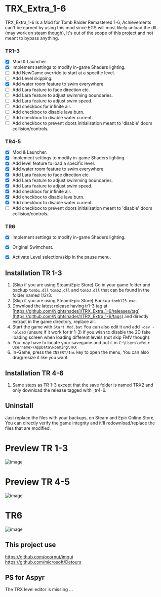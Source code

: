 # TRX_Extra_1-6
TRX_Extra_1-6 Is a Mod for Tomb Raider Remastered 1-6,
Achievements can't be earned by using this mod since EGS will most likely unload the dll (may work on steam though), It's out of the scope of this project and not meant to bypass anything.

### TR1-3
- [x] Mod & Launcher.
- [x] Implement settings to modify in-game Shaders lighting.
- [ ] Add NewGame override to start at a specific level.
- [ ] Add Level skipping.
- [x] Add water room feature to swim everywhere.
- [ ] Add Lara feature to face direction etc.
- [ ] Add Lara feature to adjust swimming boundaries.
- [ ] Add Lara feature to adjust swim speed.
- [ ] Add checkbox for infinite air.
- [ ] Add checkbox to disable lava burn.
- [ ] Add checkbox to disable water current.
- [ ] Add checkbox to prevent doors initialisation meant to 'disable' doors collision/controls.

### TR4-5
- [x] Mod & Launcher.
- [x] Implement settings to modify in-game Shaders lighting.
- [x] Add level feature to load a specific level.
- [x] Add water room feature to swim everywhere.
- [x] Add Lara feature to face direction etc.
- [x] Add Lara feature to adjust swimming boundaries.
- [x] Add Lara feature to adjust swim speed.
- [x] Add checkbox for infinite air.
- [x] Add checkbox to disable lava burn.
- [x] Add checkbox to disable water current.
- [ ] Add checkbox to prevent doors initialisation meant to 'disable' doors collision/controls.

### TR6
- [x] Implement settings to modify in-game Shaders lighting.
- [x] Original Swimcheat.
- [x] Activate Level selection/skip in the pause menu.



## Installation TR 1-3
1. (Skip if you are using Steam/Epic Store) Go in your game folder and backup `tomb1.dll` `tomb2.dll` and `tomb3.dll` that can be found in the folder named 1/2/3.
2. (Skip if you are using Steam/Epic Store) Backup `tomb123.exe`.
3. Download the latest release having tr1-3 tag at [https://github.com/Nightshades1/TRX_Extra_1-6/releases/tag](https://github.com/Nightshades1/TRX_Extra_1-6/tags) and directly extract in the game directory, replace all.
4. Start the game with `Start Mod.bat` You can also edit it and add `-dev -noload` (unsure if it work for tr 1-3) if you wish to disable the 2D fake loading screen when loading different levels (not skip FMV though).
5. You may have to locate your savegame and put it in `C:\Users\<Your Username>\AppData\Roaming\TRX`
6. In-Game, press the `INSERT/Ins` key to open the menu, You can also drag/resize it like you want.

## Installation TR 4-6
1. Same steps as TR 1-3 except that the save folder is named TRX2 and only download the release tagged with _tr4-6.

## Uninstall
Just replace the files with your backups, on Steam and Epic Online Store, You can directly verify the game integrity and it'll redownload/replace the files that are modified.

# Preview TR 1-3
![image](https://github.com/user-attachments/assets/b2679614-a038-4109-8c95-7527e4155abf)

# Preview TR 4-5
![image](https://github.com/user-attachments/assets/9b05ebd2-e8d6-4955-87d2-b1fa6e4b6668)

# TR6
![image](https://github.com/user-attachments/assets/949dd7aa-a806-4c33-855a-76fb141e5fa4)


## This project use
https://github.com/ocornut/imgui<br>
https://github.com/microsoft/Detours

## PS for Aspyr
The TRX level editor is missing ...
